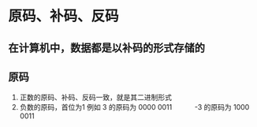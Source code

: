 # 原码、补码、反码

## 在计算机中，数据都是以补码的形式存储的

## 原码
1. 正数的原码、补码、反码一致，就是其二进制形式
2. 负数的原码，首位为1
例如 3 的原码为 0000 0011
 &emsp;&emsp;&emsp;-3 的原码为 1000 0011


‍

‍
<!--stackedit_data:
eyJoaXN0b3J5IjpbLTEwODgzMzU4NDJdfQ==
-->